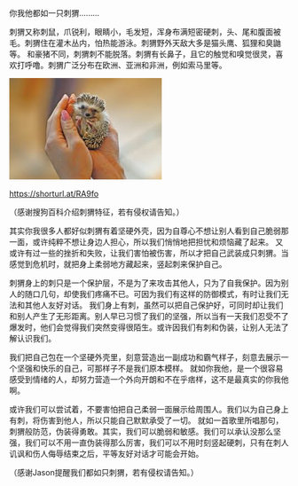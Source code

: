 你我他都如一只刺猬.........


刺猬又称刺鼠，爪锐利，眼睛小，毛发短，浑身布满短密硬刺，头、尾和腹面被毛。刺猬住在灌木丛内，怕热能游泳。刺猬野外天敌大多是猫头鹰、狐狸和臭鼬等。
和豪猪不同，刺猬刺不能脱落。刺猬有长鼻子，且它的触觉和嗅觉很灵，喜欢打呼噜。刺猬广泛分布在欧洲、亚洲和非洲，例如索马里等。


![你我他都如一只刺猬](https://github.com/ywangnccu/ywang/blob/main/images/PygmyHedgehog.jpg)

https://shorturl.at/RA9fo

（感谢搜狗百科介绍刺猬特征，若有侵权请告知。）

其实你我很多人都好似刺猬有着坚硬外壳，因为自尊心不想让别人看到自己脆弱那一面，或许纯粹不想让身边人担心，所以我们悄悄地把担忧和烦恼藏了起来。
又或许有过一些的挫折和失败，让我们害怕被伤害，所以才把自己武装成只刺猬。当感觉到危机时，就把身上柔弱地方藏起来，竖起刺来保护自己。

刺猬身上的刺只是一个保护层，不是为了来攻击其他人，只为了自我保护。因为别人的随口几句，却使我们疼痛不已。可因为我们有这样的防御模式，有时让我们无法和其他人友好对话。
我们身上有刺，虽然可以把自己保护好，可同时却让我们和别人产生了无形距离。别人早已习惯了我们的坚强，所以当有一天我们忍受不了爆发时，他们会觉得我们突然变得很陌生。或许因我们有刺和伪装，让别人无法了解认识我们。

我们把自己包在一个坚硬外壳里，刻意营造出一副成功和霸气样子，刻意去展示一个坚强和快乐的自己，可那样子不是我们原本模样。
就如你我他，是一个很容易感受到情绪的人，却努力营造一个外向开朗和不在乎痞样，这不是最真实的你我他啊。

或许我们可以尝试着，不要害怕把自己柔弱一面展示给周围人。我们以为自己身上有刺，将伤害到他人，所以只能自己默默承受了一切。
就如一首歌里所唱那句，刺猬般防范，伪装得勇敢。其实，我们可以脆弱和敏感。我们可以承认没那么坚强，我们可以不用一直伪装得那么厉害，我们可以不用时刻竖起硬刺，只有在刺人讥讽和伤人侮辱结束之后，平等友好对话才可能会开始。


（感谢Jason提醒我们都如只刺猬，若有侵权请告知。）
